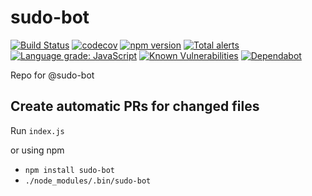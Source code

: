 # sudo-bot

[![Build Status](https://travis-ci.com/sudo-bot/sudo-bot.svg?branch=master)](https://travis-ci.com/sudo-bot/sudo-bot)
[![codecov](https://codecov.io/gh/sudo-bot/sudo-bot/branch/master/graph/badge.svg)](https://codecov.io/gh/sudo-bot/sudo-bot)
[![npm version](https://badge.fury.io/js/sudo-bot.svg)](https://badge.fury.io/js/sudo-bot)
[![Total alerts](https://img.shields.io/lgtm/alerts/g/sudo-bot/sudo-bot.svg?logo=lgtm&logoWidth=18)](https://lgtm.com/projects/g/sudo-bot/sudo-bot/alerts/)
[![Language grade: JavaScript](https://img.shields.io/lgtm/grade/javascript/g/sudo-bot/sudo-bot.svg?logo=lgtm&logoWidth=18)](https://lgtm.com/projects/g/sudo-bot/sudo-bot/context:javascript)
[![Known Vulnerabilities](https://snyk.io/test/github/sudo-bot/sudo-bot/badge.svg)](https://snyk.io/test/github/sudo-bot/sudo-bot)
[![Dependabot](https://badgen.net/badge/Dependabot/enabled/green?icon=dependabot)](https://dependabot.com/)

Repo for @sudo-bot

## Create automatic PRs for changed files

Run `index.js`

or using npm

- `npm install sudo-bot`
- `./node_modules/.bin/sudo-bot`
